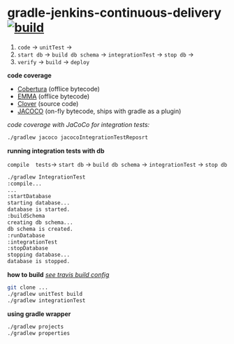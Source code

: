 gradle-jenkins-continuous-delivery [![build](https://travis-ci.org/daggerok/gradle-jenkins-continuous-delivery.svg?branch=master)](https://travis-ci.org/daggerok/gradle-jenkins-continuous-delivery)
==================================

1. `code` -> `unitTest` ->
2. `start db` -> `build db schema` -> `integrationTest` -> `stop db` ->
3. `verify` -> `build` -> `deploy`

**code coverage**

- [Cobertura](#) (offlice bytecode)
- [EMMA](#)  (offlice bytecode)
- [Clover](#) (source code)
- [JACOCO](#) (on-fly bytecode, ships with gradle as a plugin)

*code coverage with JaCoCo for integration tests:*

```sh
./gradlew jacoco jacocoIntegrationTestReposrt
```

**running integration tests with db**

`compile  tests`-> `start db` -> `build db schema` -> `integrationTest` -> `stop db`

```sh
./gradlew IntegrationTest
:compile...
...
:startDatabase
starting database...
database is started.
:buildSchema
creating db schema...
db schema is created.
:runDatabase
:integrationTest
:stopDatabase
stopping database...
database is stopped.
```

**how to build** [*see travis build config*](.travis.yml)

```sh
git clone ...
./gradlew unitTest build
./gradlew integrationTest
```

**using gradle wrapper**

```sh
./gradlew projects
./gradlew properties
```
